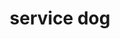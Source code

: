 ---
layout: animals&nature
title: service dog
emoji: service_dog
permalink: 🐕‍🦺.html
image: assets/img/3moji/service_dog.png
---